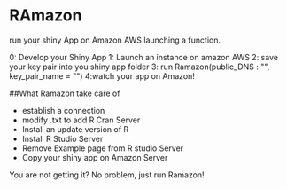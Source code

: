 # RAmazon
run your shiny App on Amazon AWS launching a function.

0: Develop your Shiny App
1: Launch an instance on amazon AWS
2: save your key pair into you shiny app folder
3: run Ramazon(public_DNS : "", key_pair_name = "")
4:watch your app on Amazon!

##What Ramazon take care of

* establish a connection
* modify .txt to add R Cran Server
* Install an update version of R
* Install R Studio Server
* Remove Example page from R studio Server
* Copy your shiny app on Amazon Server

You are not getting it?
No problem, just run Ramazon!
